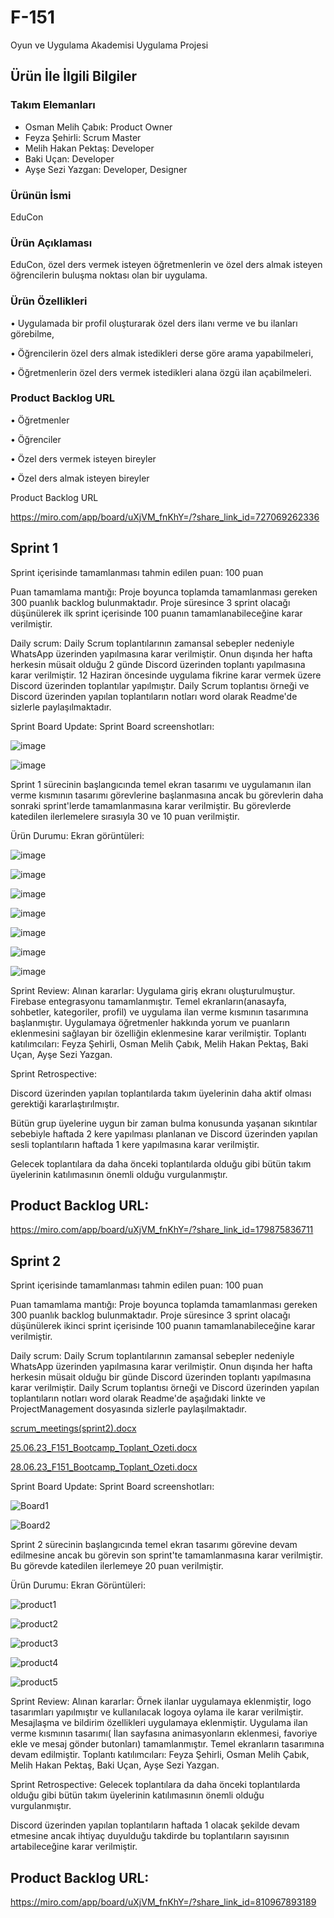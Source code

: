 # F-151

Oyun ve Uygulama Akademisi Uygulama Projesi

## Ürün İle İlgili Bilgiler

### Takım Elemanları

- Osman Melih Çabık: Product Owner
- Feyza Şehirli: Scrum Master
- Melih Hakan Pektaş: Developer
- Baki Uçan: Developer
- Ayşe Sezi Yazgan: Developer, Designer

### Ürünün İsmi

EduCon

### Ürün Açıklaması

EduCon, özel ders vermek isteyen öğretmenlerin ve özel ders almak isteyen öğrencilerin buluşma noktası olan bir uygulama.

### Ürün Özellikleri

• Uygulamada bir profil oluşturarak özel ders ilanı verme ve bu ilanları görebilme,

• Öğrencilerin özel ders almak istedikleri derse göre arama yapabilmeleri,

• Öğretmenlerin özel ders vermek istedikleri alana özgü ilan açabilmeleri.

### Product Backlog URL

• Öğretmenler

• Öğrenciler

• Özel ders vermek isteyen bireyler

• Özel ders almak isteyen bireyler

Product Backlog URL

https://miro.com/app/board/uXjVM_fnKhY=/?share_link_id=727069262336

## Sprint 1

Sprint içerisinde tamamlanması tahmin edilen puan: 100 puan

Puan tamamlama mantığı: Proje boyunca toplamda tamamlanması gereken 300 puanlık backlog bulunmaktadır. Proje süresince 3 sprint olacağı düşünülerek ilk sprint içerisinde 100 puanın tamamlanabileceğine karar verilmiştir.

Daily scrum: Daily Scrum toplantılarının zamansal sebepler nedeniyle WhatsApp üzerinden yapılmasına karar verilmiştir. Onun dışında her hafta herkesin müsait olduğu 2 günde Discord üzerinden toplantı yapılmasına karar verilmiştir. 12 Haziran öncesinde uygulama fikrine karar vermek üzere Discord üzerinden toplantılar yapılmıştır. Daily Scrum toplantısı örneği ve Discord üzerinden yapılan toplantıların notları word olarak Readme'de sizlerle paylaşılmaktadır.

Sprint Board Update: Sprint Board screenshotları:

![image](https://github.com/feyza12345/f_151/assets/133997213/abc4aede-3420-4cbf-9c9f-0454c1ff965b)

![image](https://github.com/feyza12345/f_151/assets/133997213/0bb47040-87c2-4bff-bcd9-7091f8cb6d22)

Sprint 1 sürecinin başlangıcında temel ekran tasarımı ve uygulamanın ilan verme kısmının tasarımı görevlerine başlanmasına ancak bu görevlerin daha sonraki sprint'lerde tamamlanmasına karar verilmiştir. Bu görevlerde katedilen ilerlemelere sırasıyla 30 ve 10 puan verilmiştir.

Ürün Durumu: Ekran görüntüleri:

![image](https://github.com/feyza12345/f_151/assets/133997213/17f9e3b4-8448-4b53-b9b5-daa232edfce2)

![image](https://github.com/feyza12345/f_151/assets/133997213/378f1143-eeba-428e-bb5d-179ebf007ebb)

![image](https://github.com/feyza12345/f_151/assets/133997213/b88205b5-87fa-48c2-ac50-9431382858be)

![image](https://github.com/feyza12345/f_151/assets/133997213/94979117-2ddf-4e72-9f33-bf3f704d7d3e)

![image](https://github.com/feyza12345/f_151/assets/133997213/4cbf292b-82f2-4f79-8573-4cce49c3e75d)

![image](https://github.com/feyza12345/f_151/assets/133997213/acc98476-408e-46ad-8b4b-a47e92ae3eab)

![image](https://github.com/feyza12345/f_151/assets/133997213/92947d6b-0497-4248-8810-1e0dfebafdf8)

Sprint Review: Alınan kararlar: Uygulama giriş ekranı oluşturulmuştur. Firebase entegrasyonu tamamlanmıştır. Temel ekranların(anasayfa, sohbetler, kategoriler, profil) ve uygulama ilan verme kısmının tasarımına başlanmıştır. Uygulamaya öğretmenler hakkında yorum ve puanların eklenmesini sağlayan bir özelliğin eklenmesine karar verilmiştir. Toplantı katılımcıları: Feyza Şehirli, Osman Melih Çabık, Melih Hakan Pektaş, Baki Uçan, Ayşe Sezi Yazgan.

Sprint Retrospective:

Discord üzerinden yapılan toplantılarda takım üyelerinin daha aktif olması gerektiği kararlaştırılmıştır.

Bütün grup üyelerine uygun bir zaman bulma konusunda yaşanan sıkıntılar sebebiyle haftada 2 kere yapılması planlanan ve Discord üzerinden yapılan sesli toplantıların haftada 1 kere yapılmasına karar verilmiştir.

Gelecek toplantılara da daha önceki toplantılarda olduğu gibi bütün takım üyelerinin katılımasının önemli olduğu vurgulanmıştır.

## Product Backlog URL:

https://miro.com/app/board/uXjVM_fnKhY=/?share_link_id=179875836711

## Sprint 2
Sprint içerisinde tamamlanması tahmin edilen puan: 100 puan

Puan tamamlama mantığı: Proje boyunca toplamda tamamlanması gereken 300 puanlık backlog bulunmaktadır. Proje süresince 3 sprint olacağı düşünülerek ikinci sprint içerisinde 100 puanın tamamlanabileceğine karar verilmiştir.

Daily scrum: Daily Scrum toplantılarının zamansal sebepler nedeniyle WhatsApp üzerinden yapılmasına karar verilmiştir. Onun dışında her hafta herkesin müsait olduğu bir günde Discord üzerinden toplantı yapılmasına karar verilmiştir. Daily Scrum toplantısı örneği ve Discord üzerinden yapılan toplantıların notları word olarak Readme'de aşağıdaki linkte ve ProjectManagement dosyasında sizlerle paylaşılmaktadır.

[scrum_meetings(sprint2).docx](https://github.com/feyza12345/f_151/files/11931542/scrum_meetings.sprint2.docx)

[25.06.23_F151_Bootcamp_Toplant_Ozeti.docx](https://github.com/feyza12345/f_151/files/11931572/25.06.23_F151_Bootcamp_Toplant_Ozeti.docx)

[28.06.23_F151_Bootcamp_Toplant_Ozeti.docx](https://github.com/feyza12345/f_151/files/11931573/28.06.23_F151_Bootcamp_Toplant_Ozeti.docx)

Sprint Board Update: Sprint Board screenshotları:

![Board1](https://github.com/feyza12345/f_151/assets/133997213/01841cc2-4f53-4173-9f9b-f063a5f879fc)

![Board2](https://github.com/feyza12345/f_151/assets/133997213/938757da-05ae-43df-b6d5-381b8ebce662)

Sprint 2 sürecinin başlangıcında temel ekran tasarımı görevine devam edilmesine ancak bu görevin son sprint'te tamamlanmasına karar verilmiştir. Bu görevde katedilen ilerlemeye 20 puan verilmiştir.

Ürün Durumu: Ekran Görüntüleri:

![product1](https://github.com/feyza12345/f_151/assets/133997213/0c99167e-0d69-4609-94a1-1c68686082fb)

![product2](https://github.com/feyza12345/f_151/assets/133997213/3f2576af-d850-4685-bedb-beef78ff6bc5)

![product3](https://github.com/feyza12345/f_151/assets/133997213/8d007d0d-b8dd-418c-8f30-abbc5c2fa9b5)

![product4](https://github.com/feyza12345/f_151/assets/133997213/906c6305-9845-4b61-81a8-74febef5001d)

![product5](https://github.com/feyza12345/f_151/assets/133997213/eced725c-0c67-4426-932a-fe5978e71c91)

Sprint Review: Alınan kararlar: Örnek ilanlar uygulamaya eklenmiştir, logo tasarımları yapılmıştır ve kullanılacak logoya oylama ile karar verilmiştir. Mesajlaşma ve bildirim özellikleri uygulamaya eklenmiştir. Uygulama ilan verme kısmının tasarımı( İlan sayfasına animasyonların eklenmesi, favoriye ekle ve mesaj gönder butonları) tamamlanmıştır. Temel ekranların tasarımına devam edilmiştir. Toplantı katılımcıları: Feyza Şehirli, Osman Melih Çabık, Melih Hakan Pektaş, Baki Uçan, Ayşe Sezi Yazgan.

Sprint Retrospective: 
Gelecek toplantılara da daha önceki toplantılarda olduğu gibi bütün takım üyelerinin katılımasının önemli olduğu vurgulanmıştır.

Discord üzerinden yapılan toplantıların haftada 1 olacak şekilde devam etmesine ancak ihtiyaç duyulduğu takdirde bu toplantıların sayısının artabileceğine karar verilmiştir.

## Product Backlog URL:
https://miro.com/app/board/uXjVM_fnKhY=/?share_link_id=810967893189

